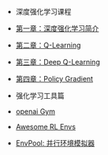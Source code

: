 
- 深度强化学习课程
- [第一章：深度强化学习简介](deep-rl-class/chapter1.md)
- [第二章：Q-Learning ](deep-rl-class/chapter2.md)
- [第三章：Deep Q-Learning ](deep-rl-class/chapter3.md)
- [第四章：Policy Gradient  ](deep-rl-class/chapter4.md)


- 强化学习工具篇
- [openai Gym ](deep-rl-class/gym.md)
- [Awesome RL Envs](deep-rl-class/awesomeRLtools.md)
- [EnvPool: 并行环境模拟器](deep-rl-class/envpool.md)
